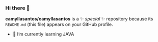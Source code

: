 ### Hi there 👋

**camyllasantos/camyllasantos** is a ✨ _special_ ✨ repository because its `README.md` (this file) appears on your GitHub profile.

- 🌱 I’m currently learning JAVA
